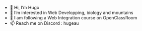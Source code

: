 - 👋 Hi, I’m Hugo
- 👀 I’m interested in Web Developping, biology and mountains
- 🌱 I am following a Web Integration course on OpenClassRoom
- 📫 Reach me on Discord : hugeau